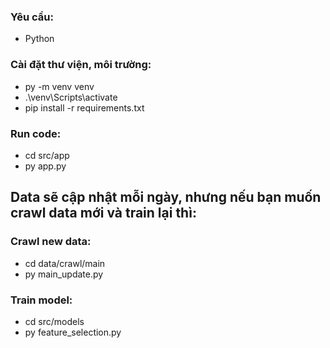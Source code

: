 ### Yêu cầu:
- Python

### Cài đặt thư viện, môi trường:
- py -m venv venv
- .\venv\Scripts\activate
- pip install -r requirements.txt

### Run code:
- cd src/app
- py app.py

## Data sẽ cập nhật mỗi ngày, nhưng nếu bạn muốn crawl data mới và train lại thì:
### Crawl new data:
- cd data/crawl/main
- py main_update.py

### Train model:
- cd src/models
- py feature_selection.py